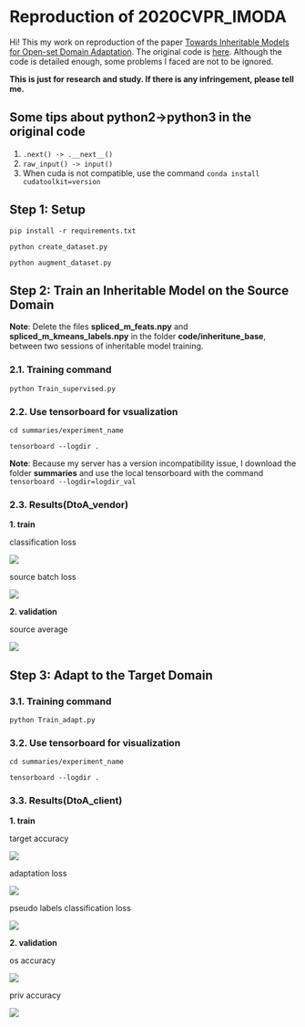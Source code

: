 # Reproduction of 2020CVPR_IMODA

Hi! This my work on reproduction of the paper [Towards Inheritable Models for Open-set Domain Adaptation](https://arxiv.org/abs/2002.08546). The original code is [here](https://sites.google.com/view/inheritune). Although the code is detailed enough, some problems I faced are not to be ignored. 

**This is just for research and study. If there is any infringement, please tell me.**

## Some tips about python2->python3 in the original code
1. `.next() -> .__next__()`
2. `raw_input() -> input()`
3. When cuda is not compatible, use the command `conda install cudatoolkit=version`

## Step 1: Setup

`pip install -r requirements.txt`

`python create_dataset.py`

`python augment_dataset.py`

## Step 2: Train an Inheritable Model on the Source Domain
**Note**: Delete the files **spliced_m_feats.npy** and **spliced_m_kmeans_labels.npy** in the folder **code/inheritune_base**, between two sessions of inheritable model training.

### 2.1. Training command

`python Train_supervised.py`

### 2.2. Use tensorboard for vsualization

`cd summaries/experiment_name`

`tensorboard --logdir .`

**Note**: Because my server has a version incompatibility issue, I download the folder **summaries** and use the local tensorboard with the command `tensorboard --logdir=logdir_val`

### 2.3. Results(DtoA_vendor)

**1. train**

classification loss 

![](https://ftp.bmp.ovh/imgs/2020/12/f6e61091573d43d2.png)

source batch loss

![](https://ftp.bmp.ovh/imgs/2020/12/3821154e0e1099f9.png)

**2. validation**

source average

![](https://ftp.bmp.ovh/imgs/2020/12/eb58909ce42fba10.png)

## Step 3: Adapt to the Target Domain

### 3.1. Training command

`python Train_adapt.py`

### 3.2. Use tensorboard for visualization

`cd summaries/experiment_name`

`tensorboard --logdir .`

### 3.3. Results(DtoA_client)

**1. train**

target accuracy

![](https://ftp.bmp.ovh/imgs/2020/12/019b2c243eef2444.png)

adaptation loss

![](https://ftp.bmp.ovh/imgs/2020/12/1c600abe4ed6ec97.png)

pseudo labels classification loss

![](https://ftp.bmp.ovh/imgs/2020/12/4d11094f4e6867ba.png)

**2. validation**

os accuracy

![](https://ftp.bmp.ovh/imgs/2020/12/1bee424e031bb449.png)

priv accuracy

![](https://ftp.bmp.ovh/imgs/2020/12/8c440987c6d7e8fc.png)
